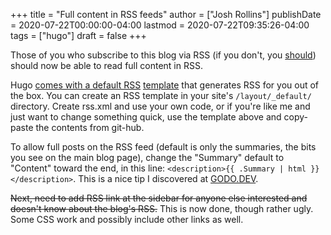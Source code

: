 +++
title = "Full content in RSS feeds"
author = ["Josh Rollins"]
publishDate = 2020-07-22T00:00:00-04:00
lastmod = 2020-07-22T09:35:26-04:00
tags = ["hugo"]
draft = false
+++

Those of you who subscribe to this blog via RSS (if you don't, you [should](https://joshrollinswrites.com/index.xml)) should now be able to read full content in RSS.

<!--more-->

Hugo [comes with a default RSS](https://gohugo.io/templates/rss/#the-embedded-rss-xml) [template](https://github.com/gohugoio/hugo/blob/master/tpl/tplimpl/embedded/templates/%5Fdefault/rss.xml) that generates RSS for you out of the box. You can create an RSS template in your site's `/layout/_default/` directory. Create rss.xml and use your own code, or if you're like me and just want to change something quick, use the template above and copy-paste the contents from git-hub.

To allow full posts on the RSS feed (default is only the summaries, the bits you see on the main blog page), change the "Summary" default to "Content" toward the end, in this line: `<description>{{ .Summary | html }}</description>`. This is a nice tip I discovered at [GODO.DEV](https://www.godo.dev/tutorials/hugo-full-text-rss/).

~~Next, need to add RSS link at the sidebar for anyone else interested and doesn't know about the blog's RSS.~~ This is now done, though rather ugly. Some CSS work and possibly include other links as well.